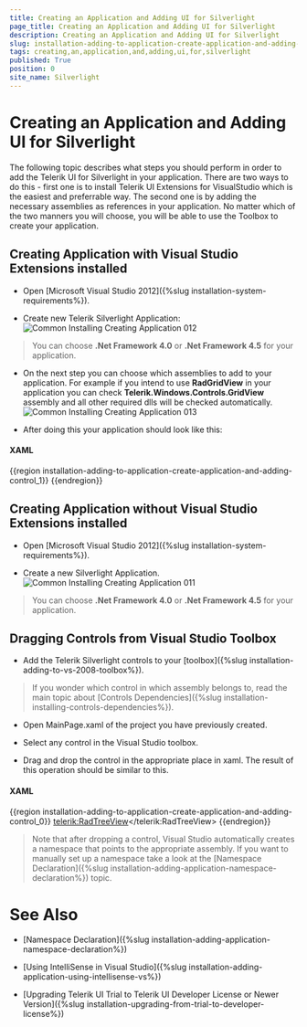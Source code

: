 ```yaml
---
title: Creating an Application and Adding UI for Silverlight
page_title: Creating an Application and Adding UI for Silverlight
description: Creating an Application and Adding UI for Silverlight
slug: installation-adding-to-application-create-application-and-adding-control
tags: creating,an,application,and,adding,ui,for,silverlight
published: True
position: 0
site_name: Silverlight
---
```


# Creating an Application and Adding UI for Silverlight

The following topic describes what steps you should perform in order to add the Telerik UI for Silverlight in your application. There are two ways to do this - first one is to install Telerik UI Extensions for VisualStudio which is the easiest and preferrable way. The second one is by adding the necessary assemblies as references in your application. No matter which of the two manners you will choose, you will be able to use the Toolbox to create your application.
      
## Creating Application with Visual Studio Extensions installed

* Open [Microsoft Visual Studio 2012]({%slug installation-system-requirements%}).

* Create new Telerik Silverlight Application:![Common Installing Creating Application 012](images/Common_InstallingCreatingApplication_012.png)

>You can choose __.Net Framework 4.0__ or __.Net Framework 4.5__ for your application.

* On the next step you can choose which assemblies to add to your application. For example if you intend to use __RadGridView__ in your application you can check __Telerik.Windows.Controls.GridView__ assembly and all other required dlls will be checked automatically.
![Common Installing Creating Application 013](images/Common_InstallingCreatingApplication_013.png)

* After doing this your application should look like this:

#### __XAML__

{{region installation-adding-to-application-create-application-and-adding-control_1}}
	<UserControl x:Class="RadControlsSilverlightApp1.MainPage"
			xmlns="http://schemas.microsoft.com/winfx/2006/xaml/presentation" 
			xmlns:x="http://schemas.microsoft.com/winfx/2006/xaml"
			xmlns:d="http://schemas.microsoft.com/expression/blend/2008" 
			xmlns:mc="http://schemas.openxmlformats.org/markup-compatibility/2006"
			xmlns:telerik="http://schemas.telerik.com/2008/xaml/presentation"
			mc:Ignorable="d" d:DesignWidth="640" d:DesignHeight="480">
		<Grid x:Name="LayoutRoot">
		</Grid>
	</UserControl>
{{endregion}}

## Creating Application without Visual Studio Extensions installed

* Open [Microsoft Visual Studio 2012]({%slug installation-system-requirements%}).
          	
* Create a new Silverlight Application.
![Common Installing Creating Application 011](images/Common_InstallingCreatingApplication_011.png)

>You can choose __.Net Framework 4.0__ or __.Net Framework 4.5__ for your application.

## Dragging Controls from Visual Studio Toolbox

* Add the Telerik Silverlight controls to your [toolbox]({%slug installation-adding-to-vs-2008-toolbox%}). 

>If you wonder which control in which assembly belongs to, read the main topic about [Controls Dependencies]({%slug installation-installing-controls-dependencies%}).

* Open MainPage.xaml of the project you have previously created.

* Select any control in the Visual Studio toolbox.

* Drag and drop the control in the appropriate place in xaml. The result of this operation should be similar to this.

#### __XAML__

{{region installation-adding-to-application-create-application-and-adding-control_0}}
	<UserControl 
	    x:Class="Test.MainPage"
	    xmlns="http://schemas.microsoft.com/winfx/2006/xaml/presentation" 
	    xmlns:x="http://schemas.microsoft.com/winfx/2006/xaml"
	    xmlns:d="http://schemas.microsoft.com/expression/blend/2008" 
	    xmlns:mc="http://schemas.openxmlformats.org/markup-compatibility/2006"
	    xmlns:telerik="http://schemas.telerik.com/2008/xaml/presentation"    
	    mc:Ignorable="d" d:DesignWidth="640" d:DesignHeight="480">
	  <Grid x:Name="LayoutRoot">
	        <telerik:RadTreeView></telerik:RadTreeView>
	  </Grid>
	</UserControl>
{{endregion}}

>Note that after dropping a control, Visual Studio automatically creates a namespace that points to the appropriate assembly. If you want to manually set up a namespace take a look at the [Namespace Declaration]({%slug installation-adding-application-namespace-declaration%}) topic.

# See Also

 * [Namespace Declaration]({%slug installation-adding-application-namespace-declaration%})

 * [Using IntelliSense in Visual Studio]({%slug installation-adding-application-using-intellisense-vs%})

 * [Upgrading Telerik UI Trial to Telerik UI Developer License or Newer Version]({%slug installation-upgrading-from-trial-to-developer-license%})
